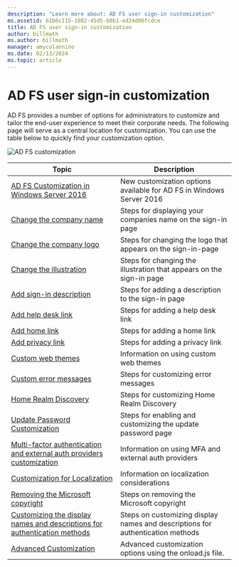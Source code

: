 ```yaml
---
description: "Learn more about: AD FS user sign-in customization"
ms.assetid: 61b6c115-1082-45d5-b0b1-ed24d06fcdce
title: AD FS user sign-in customization
author: billmath
ms.author: billmath
manager: amycolannino
ms.date: 02/13/2024
ms.topic: article
---
```

# AD FS user sign-in customization


AD FS provides a number of options for administrators to customize and tailor the end-user experience to meet their corporate needs.  The following page will serve as a central location for customization.  You can use the table below to quickly find your customization option.



![AD FS customization](media/AD-FS-user-sign-in-customization/ADFS_Blue_Custom2.png)









Topic|Description|
-----|-----|
[AD FS Customization in Windows Server 2016](./ad-fs-customization-in-windows-server.md)|New customization options available for AD FS in Windows Server 2016|
[Change the company name](Change-the-company-name-on-the-AD-FS-sign-in-page.md)|Steps for displaying your companies name on the sign-in page|
[Change the company logo](Change-the-company-logo-on-the-AD-FS-sign-in-page.md)|Steps for changing the logo that appears on the sign-in-page|
[Change the illustration](Change-the-illustration-on-the-AD-FS-sign-in-page.md)|Steps for changing the illustration that appears on the sign-in page|
[Add sign-in description](Add-sign-in-page-description.md)|Steps for adding a description to the sign-in page|
[Add help desk link](Add-Help-Desk-Link.md)|Steps for adding a help desk link|
[Add home link](Add-Home-Link.md)|Steps for adding a home link|
[Add privacy link](Add-Privacy-Link.md)|Steps for adding a privacy link|
[Custom web themes](Custom-Web-Themes-in-AD-FS.md)|Information on using custom web themes
[Custom error messages](Custom-error-messages-for-AD-FS-sign-in-page.md)|Steps for customizing error messages
[Home Realm Discovery](Home-Realm-Discovery-Customization.md)|Steps for customizing Home Realm Discovery|
[Update Password Customization](Update-password-customization.md)|Steps for enabling and customizing the update password page|
[Multi-factor authentication and external auth providers customization](Multi-factor-authentication-and-external-auth-providers-customization.md)|Information on using MFA and external auth providers|
[Customization for Localization](Customization-for-Localization.md)|Information on localization considerations
[Removing the Microsoft copyright](Remove-the-Microsoft-copyright.md)|Steps on removing the Microsoft copyright
[Customizing the display names and descriptions for authentication methods](Customize-the-display-names-and-descriptions-for-authentication-methods.md)|Steps on customizing display names and descriptions for authentication methods
[Advanced Customization](Advanced-Customization-of-AD-FS-Sign-in-Pages.md)|Advanced customization options using the onload.js file.
